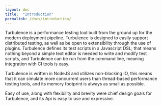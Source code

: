 ```yaml
---
layout: doc
title:  "Introduction"
permalink: /docs/introduction/
---
```


Turbulence is a performance testing tool built from the ground up for the modern deployment pipeline. Turbulence is designed to easily support distributed testing, as well as be open to extensibility through the use of plugins.  Turbulence defines its test scripts in a Javascript DSL; that means nothing beyond a simple text editor is needed to write and modify test scripts, and Turbulence can be run from the command line, meaning integration with CI tools is easy.


Turbulence is written in NodeJS and utilizes non-blocking IO, this means that it can simulate more concurrent users than thread-based performance testing tools, and its memory footprint is always as small as possible.

 
Easy of use, along with flexibility and brevity were chief design goals for Turbulence, and its Api is easy to use and expressive.  
